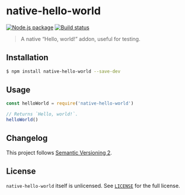 # native-hello-world

[![Node.js package](https://img.shields.io/npm/v/native-hello-world.svg)](https://www.npmjs.com/package/native-hello-world)
[![Build status](https://img.shields.io/travis/sonicdoe/native-hello-world/develop.svg)](https://travis-ci.org/sonicdoe/native-hello-world)

> A native “Hello, world!” addon, useful for testing.

## Installation

```sh
$ npm install native-hello-world --save-dev
```

## Usage

```js
const helloWorld = require('native-hello-world')

// Returns `Hello, world!`.
helloWorld()
```

## Changelog

This project follows [Semantic Versioning 2](http://semver.org/).

## License

`native-hello-world` itself is unlicensed.
See [`LICENSE`](./LICENSE) for the full license.
